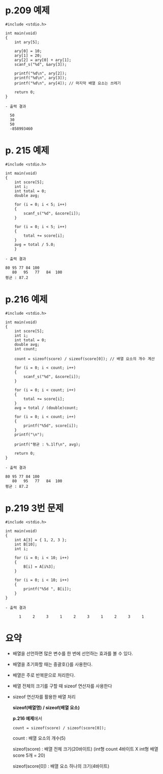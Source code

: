 # p.209 예제  

```
#include <stdio.h>

int main(void)
{
	int ary[5];

	ary[0] = 10;
	ary[1] = 20;
	ary[2] = ary[0] + ary[1];
	scanf_s("%d", &ary[3]);

	printf("%d\n", ary[2]);
	printf("%d\n", ary[3]);
	printf("%d\n", ary[4]); // 마지막 배열 요소는 쓰레기 

	return 0;
}
```

```
- 출력 결과

  50
  30
  50
  -858993460
```

# p. 215 예제 

```
#include <stdio.h>

int main(void)
{
	int score[5];
	int i;
	int total = 0;
	double avg;

	for (i = 0; i < 5; i++)
	{
		scanf_s("%d", &score[i]);
	}

	for (i = 0; i < 5; i++)
	{
		total += score[i];
	}
	avg = total / 5.0;
	}
```

```
- 출력 결과

80 95 77 84 100
   80   95   77   84  100
평균 : 87.2
```

# p.216 예제 

```
#include <stdio.h>

int main(void)
{
	int score[5];
	int i;
	int total = 0;
	double avg;
	int count;

	count = sizeof(score) / sizeof(score[0]); // 배열 요소의 개수 계산

	for (i = 0; i < count; i++)
	{
		scanf_s("%d", &score[i]);
	}
	
	for (i = 0; i < count; i++)
	{
		total += score[i];
	}
	avg = total / (double)count;

	for (i = 0; i < count; i++)
	{
		printf("%5d", score[i]);
	}
	printf("\n");

	printf("평균 : %.1lf\n", avg);

	return 0;
}
```

```
- 출력 결과

80 95 77 84 100
   80   95   77   84  100
평균 : 87.2
```

# p.219 3번 문제

```
#include <stdio.h>

int main(void)
{
	int A[3] = { 1, 2, 3 };
	int B[10];
	int i;

	for (i = 0; i < 10; i++)
	{
		B[i] = A[i%3];
	}
	
	for (i = 0; i < 10; i++)
	{
		printf("%5d ", B[i]);
	}
}
```

```
- 출력 결과

      1     2     3     1     2     3     1     2     3     1
```



# 요약

- 배열을 선언하면 많은 변수를 한 번에 선언하는 효과를 볼 수 있다.

- 배열을 초기화할 때는 중괄호{}를 사용한다.

- 배열은 주로 반복문으로 처리한다.

- 배열 전체의 크기를 구할 때 sizeof 연산자를 사용한다

- sizeof 연산자를 활용한 배열 처리

  **sizeof(배열명) / sizeof(배열 요소)**

  **p.216 예제**에서

  ```
  count = sizeof(score) / sizeof(score[0]);
  ```

  count : 배열 요소의 개수(5)

  sizeof(score) : 배열 전체 크기(20바이트) (int형 count 4바이트 X int형 배열 score 5개 = 20)

  sizeof(score[0]) : 배열 요소 하나의 크기(4바이트)

  

